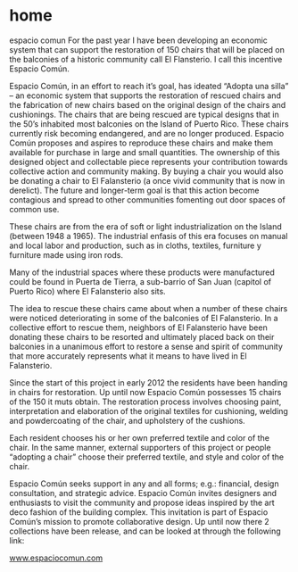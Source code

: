 home
====
espacio comun For the past year I have been developing an economic system that can support the restoration of 150 chairs that will be placed on the balconies of a historic community call El Flansterio. I call this incentive Espacio Común. 

Espacio Común, in an effort to reach it’s goal, has ideated “Adopta una silla” – an economic system that supports the restoration of rescued chairs and the fabrication of new chairs based on the original design of the chairs and cushionings. The chairs that are being rescued are typical  designs that in the 50’s inhabited most balconies on the Island of Puerto Rico. These chairs currently risk becoming endangered, and are no longer produced. Espacio Común proposes and aspires to reproduce these chairs and make them available for purchase in large and small quantities. The ownership of this designed object and collectable piece represents your contribution towards collective action and community making. By buying a chair you would also be donating a chair to El Falansterio (a once vivid community that is now in derelict). The future and longer-term goal is that this action become contagious and spread to other communities fomenting out door spaces of common use.

These chairs are from the era of soft or light industrialization on the Island (between 1948 a 1965). The industrial enfasis of this era focuses on manual and local labor and production, such as in cloths, textiles, furniture y furniture made using iron rods. 

Many of the industrial spaces where these products were manufactured could be found in Puerta de Tierra, a sub-barrio of San Juan (capitol of Puerto Rico) where El Falansterio also sits.

The idea to rescue these chairs came about when a number of these chairs were noticed deteriorating in some of the balconies of El Falansterio. In a collective effort to rescue them, neighbors of El Falansterio have been donating these chairs to be resorted and ultimately placed back on their balconies in a unanimous effort to restore a sense and spirit of community that more accurately represents what it means to have lived in El Falansterio. 



  
Since the start of this project in early 2012 the residents have been handing in chairs for restoration. Up until now Espacio Común possesses 15 chairs of the 150 it muts obtain. The restoration process involves choosing paint, interpretation and elaboration of the original textiles for cushioning, welding and powdercoating of the chair, and upholstery of the cushions.   

Each resident chooses his or her own preferred textile and color of the chair. In the same manner, external supporters of this project or people “adopting a chair” choose their preferred textile, and style and color of the chair.

Espacio Común seeks support in any and all forms; e.g.: financial, design consultation, and strategic advice. Espacio Común invites designers and enthusiasts to visit the community and propose ideas inspired by the art deco fashion of the building complex. This invitation is part of Espacio Común’s mission to promote collaborative design. Up until now there 2 collections have been release, and can be looked at through the following link:

www.espaciocomun.com    



